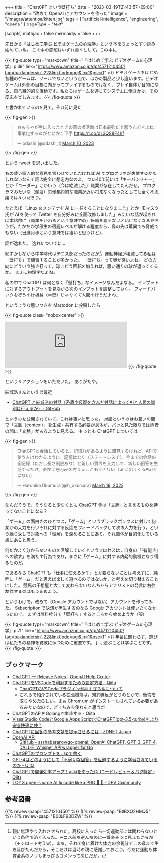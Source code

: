 +++
title = "ChatGPT という壁打ち"
date =  "2023-03-19T21:43:57+09:00"
description = "改めて OpenAI にアカウントを作った"
image = "/images/attention/kitten.jpg"
tags = [ "artificial-intelligence", "engineering", "openai" ]
pageType = "text"

[scripts]
  mathjax = false
  mermaidjs = false
+++

先日から『[はじめて学ぶ ビデオゲームの心理学]』という本をちょっとずつ読み始めている。
この本の感想はいずれ書くとして，この本に

{{< fig-quote type="markdown" title="『はじめて学ぶ ビデオゲームの心理学』p.39" link="https://www.amazon.co.jp/dp/4571210450?tag=baldandersinf-22&linkCode=ogi&th=1&psc=1" >}}
ビデオゲームをはじめ各種のゲームは、ツールでないという点で、ほかの製品と少し違います。ビデオゲームは外部の目標に向かってプレイするものではなく、プレイ自体が目的になる、自己目的的な活動です。私たちはゲームを通じてシステムに働きかけ、その反応を楽しみます。
{{< /fig-quote  >}}

と書かれているのを見て，その前に見た

{{< fig-gen >}}
<blockquote class="twitter-tweet"><p lang="ja" dir="ltr">おもちゃが手に入ったときの草の根活動は日本最強だと思うんですよね。事業化するのがとにかく下手 <a href="https://t.co/d43QS8F4h7">https://t.co/d43QS8F4h7</a></p>&mdash; odashi (@odashi_t) <a href="https://twitter.com/odashi_t/status/1634252815882391554?ref_src=twsrc%5Etfw">March 10, 2023</a></blockquote>
{{< /fig-gen >}}

という tweet を思い出した。

もの凄い個人的な意見を言わせていただければ AI でプログラマが失業するかもしれないなんて話は完全に想定内なのよ。
つい40年前には「キーパンチャー」とか「コーダー」とかいう（今は絶滅した）職業が存在してたんだぜ。
プログラマみたいな（頭脳）労働集約的な職業が近い将来なくなったとしても全く不思議ではないだろう。

たとえば「Linux のメンテナを AI に一任することになりました」とか「Eマスク氏が AI を使って Twitter を自分好みに全面改修しました」みたいな話が起きれば本格的に（職業をかわるという意味での）転職を考えないといけなくなるだろうが，たかだか学部生の宿題レベルが解ける程度なら，鼻の先は驚異でも脅威でもない（日進月歩という意味では凄いと思うけど）。

話が逸れた。
逸れたついでに...

恥ずかしながら中学時代はテニス部だったのだが[^s1]，運動神経が壊滅してる私は「壁打ち」で練習することが多かった。
「壁打ち」って奥が深いよね。
どの方向にどういう強さ打って，球にどう回転を加えれば，思い通りの球が返ってくるか。
まさに物理学だよね。

[^s1]: 親に無理やり入れさせられた。高校に入ったら一切運動部には関わらないという条件で渋々入った。テニス部を選んだのは一番楽そうに見えたからだ（←シロート考えw）。まぁ，それで身に着けた体力の余剰分でこの歳まで生き延びたんだから，そこだけは当時の親に感謝しておこう。今だに運動も体育会系のノリもまっぴらゴメンって感じだが。

私の中で ChatGPT は何となく「壁打ち」なイメージなんだよなぁ。
インプットに対するアウトプットを見ながら次のインプットを調整していく。
フィードバックを行うのは機械（＝壁）じゃなくて人間のほうだよね。

というような思いつきを Mastodon に投稿したら

{{< fig-quote  class="nobox center" >}}
<iframe src="https://social.hyuki.net/@hyuki/110046769146123924/embed" class="mastodon-embed" style="max-width: 100%; border: 0" width="400" allowfullscreen="allowfullscreen"></iframe>
{{< /fig-quote >}}

というリアクションをいただいた。
ありがたや。

結城浩さんといえば最近

- [ChatGPT と結城浩の対話（矛盾や反復を含んだ対話によってAIと人間の識別は行えるか） · GitHub](https://gist.github.com/hyuki/f7218870ae47847eab066545b8b51d05)

というのを公開されていて，これは凄いと思った。
対話というのはお互いの間で「文脈（context）」を生成・共有する必要があるが，パッと見た限りでは両者の間に「文脈」があるように見える。
もっとも ChatGPT については

{{< fig-gen >}}
<blockquote class="twitter-tweet"><p lang="ja" dir="ltr">ChatGPTと会話していると、記憶力があるように錯覚するけれど、APIで使う人はわかるように、記憶はなく（ステートレスで）、今までの会話の全記録（ただし長さ制限あり）と新しい質問を入力して、新しい回答を生成するだけ。密かに悪巧みを考えることもできない（SFに出てくるAGIではない）</p>&mdash; Haruhiko Okumura (@h_okumura) <a href="https://twitter.com/h_okumura/status/1637280594534211584?ref_src=twsrc%5Etfw">March 19, 2023</a></blockquote>
{{< /fig-gen >}}

なんだそうで，そうなると少なくとも ChatGPT 側は「文脈」と言えるものを持ってないことになる？

「ゲーム」の面白さのひとつは，「ゲーム」というブラックボックスに対して何某かの入力を行いそれに対する反応をフィードバックして次の入力を行う，という繰り返しで対象への「理解」を深めることにあり，それ自体が目的化している点にあると思う。

何だかよく分からないものを理解していくというプロセスは，自身の「『有能さ』への欲求」を満たす行為であり，まさに「ゲーム」に対する内発的動機になり得るものだ。

であるなら ChatGPT も「仕事に使えるか？」とか要らないことは考えずに，純粋に「ゲーム」だと思えば楽しく遊べるのではないか，と考えを切り替えることにした。
競馬の予想屋と大して変わらないなんちゃらアナリストの発言に右往左往するのはもう止めよう。

というわけで，改めて（Google アカウントではない）アカウントを作ってみた。
Subscription で決済が発生するのなら Google アカウントは使いたくなかったので。
まずは無料枠分で「壁打ち」するところから始めようか（笑）

{{< fig-quote type="markdown" title="『はじめて学ぶ ビデオゲームの心理学』p.71" link="https://www.amazon.co.jp/dp/4571210450?tag=baldandersinf-22&linkCode=ogi&th=1&psc=1" >}}
年齢に関わらず、遊びは私たちの精神を鋭敏に保つために重要です。
[...]
遊ぶことは学ぶことです。
{{< /fig-quote  >}}

## ブックマーク

- [ChatGPT — Release Notes | OpenAI Help Center](https://help.openai.com/en/articles/6825453-chatgpt-release-notes)
- [ChatGPTをVSCodeで利用するための設定方法 - Qiita](https://qiita.com/koma_aws/items/5d4a8bed52599f497f5c)
  -  [ChatGPTのVSCodeプラグインが神すぎる件について](https://zenn.dev/waarrk/articles/a6868cea7549de)
  - これらで紹介されている拡張機能は，規約違反がどうのとかで，後悔を取りやめたらしい。まぁ Chromium がインストールされている必要があるみたいなので，どっちみち使わんと思うが
- [ChatGPTのAPIをGolangで実装する - Qiita](https://qiita.com/yukiaprogramming/items/538a18bb3581245857e5)
- [VisualStudio CodeとGoogle Apps ScriptでChatGPT(gpt-3.5-turbo)をより安全快適に使う](https://zenn.dev/o_ob/articles/gas-chatgpt-api)
- [ChatGPTに回答の参考文献を提示させるには - ZDNET Japan](https://japan.zdnet.com/article/35201375/)
- [OpenAI API](https://platform.openai.com/docs/libraries/community-libraries)
  - [GitHub - sashabaranov/go-openai: OpenAI ChatGPT, GPT-3, GPT-4, DALL·E, Whisper API wrapper for Go](https://github.com/sashabaranov/go-openai)
- [ChatGPTのプロンプトをLispで書く](https://zenn.dev/u_u/articles/54902c757ffce5)
- [GPT-4はどのようにして「不適切な回答」を回避するように学習されているのか - Qiita](https://qiita.com/ikeda_yasuhiro/items/3c633ddf0f3119051fe0)
- [ChatGPTで開発効率アップ！askiを使ったCLIコードレビュー＆バグ特定 - Qiita](https://qiita.com/kznrluk/items/6d5ecd22c1b19d3e1d56)
- [TOP 3 open-source AI to code like a PRO 🧠 🤖 - DEV Community](https://dev.to/disukharev/top-3-open-source-ai-tools-for-programmers-4oed)

[はじめて学ぶ ビデオゲームの心理学]: https://www.amazon.co.jp/dp/4571210450?tag=baldandersinf-22&linkCode=ogi&th=1&psc=1 "はじめて学ぶ ビデオゲームの心理学 脳のはたらきとユーザー体験（UX） | セリア ホデント, 山根 信二, 成田 啓行 |本 | 通販 | Amazon"

## 参考図書

{{% review-paapi "4571210450" %}} <!-- はじめて学ぶ ビデオゲームの心理学 -->
{{% review-paapi "B0BXQ2HMQ5" %}} <!-- 日経サイエンス2023年5月号（特集：対話するAI ChatGPT） -->
{{% review-paapi "B00LF90DZW" %}} <!-- 賢者の弟子を名乗る賢者 -->
